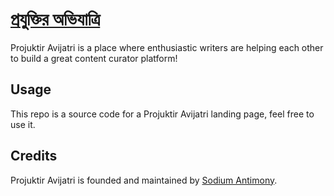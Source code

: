 # [প্রযুক্তির অভিযাত্রি](https://projuktiravijatri.github.io/)

Projuktir Avijatri is a place where enthusiastic writers are helping each other to build a great content curator platform!

## Usage

This repo is a source code for a Projuktir Avijatri landing page, feel free to use it.

## Credits

Projuktir Avijatri is founded and maintained by [Sodium Antimony](https://twitter.com/50dium).